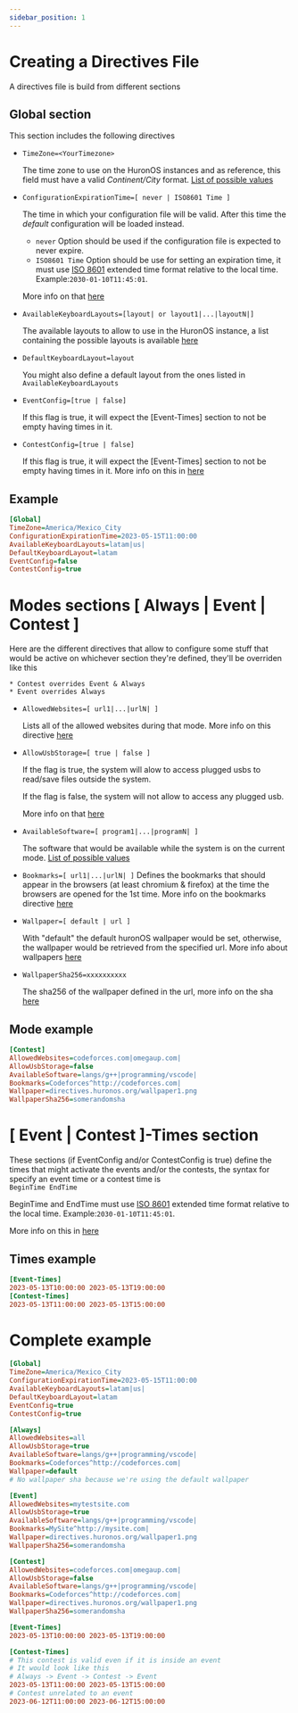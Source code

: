 ```yaml
---
sidebar_position: 1
---
```

# Creating a Directives File
A directives file is build from different sections

## Global section
This section includes the following directives
- `TimeZone=<YourTimezone>`

    The time zone to use on the HuronOS instances and as reference, this field must have a valid *Continent/City* format. [List of possible values](./configurations/timezones.md)
- `ConfigurationExpirationTime=[ never | ISO8601 Time ]`

    The time in which your configuration file will be valid. After this time the *default* configuration will be loaded instead. 
    - `never` Option should be used if the configuration file is expected to never expire.
    - `ISO8601 Time` Option should be use for setting an expiration time, it must use [ISO 8601](https://en.wikipedia.org/wiki/ISO_8601) extended time format relative to the local time. Example:`2030-01-10T11:45:01`. 

    More info on that [here](./configurations/expiration-time.md)

- `AvailableKeyboardLayouts=[layout| or layout1|...|layoutN|]`

    The available layouts to allow to use in the HuronOS instance, a list containing the possible layouts is available [here](./configurations/keyboard-layout.md)

- `DefaultKeyboardLayout=layout`

    You might also define a default layout from the ones listed in `AvailableKeyboardLayouts`
- `EventConfig=[true | false]`

    If this flag is true, it will expect the [Event-Times] section to not be empty having times in it.
    
- `ContestConfig=[true | false]`

    If this flag is true, it will expect the [Event-Times] section to not be empty having times in it.
    More info on this in [here](./configurations/events-and-contests.md)

## Example
```ini
[Global]
TimeZone=America/Mexico_City
ConfigurationExpirationTime=2023-05-15T11:00:00
AvailableKeyboardLayouts=latam|us|
DefaultKeyboardLayout=latam
EventConfig=false
ContestConfig=true
```

# Modes sections [ Always | Event | Contest ]
Here are the different directives that allow to configure some stuff that would be active on whichever section they're defined, they'll be overriden like this

    * Contest overrides Event & Always
    * Event overrides Always
- `AllowedWebsites=[ url1|...|urlN| ]`
    
    Lists all of the allowed websites during that mode. More info on this directive [here](./configurations/web-firewall.md)

- `AllowUsbStorage=[ true | false ]`

    If the flag is true, the system will alow to access plugged usbs to read/save files outside the system.
    
    If the flag is false, the system will not allow to access any plugged usb.

    More info on that [here](./configurations/usb-drives.md)

- `AvailableSoftware=[ program1|...|programN| ]`

    The software that would be available while the system is on the current mode. [List of possible values](./configurations/software-modules.md)

- `Bookmarks=[ url1|...|urlN| ]`
    Defines the bookmarks that should appear in the browsers (at least chromium & firefox) at the time the browsers are opened for the 1st time. More info on the bookmarks directive [here](./configurations/bookmarks.md)

- `Wallpaper=[ default | url ]`
    
    With "default" the default huronOS wallpaper would be set, otherwise, the wallpaper would be retrieved from the specified url. More info about wallpapers [here](./configurations/wallpaper.md)

- `WallpaperSha256=xxxxxxxxxx`

    The sha256 of the wallpaper defined in the url, more info on the sha [here](./configurations/wallpaper.md)

## Mode example
```ini
[Contest]
AllowedWebsites=codeforces.com|omegaup.com|
AllowUsbStorage=false
AvailableSoftware=langs/g++|programming/vscode|
Bookmarks=Codeforces^http://codeforces.com|
Wallpaper=directives.huronos.org/wallpaper1.png
WallpaperSha256=somerandomsha
```

# [ Event | Contest ]-Times section
These sections (if EventConfig and/or ContestConfig is true) define the times that might activate the events and/or the contests, the syntax for specify an event time or a contest time is  
`BeginTime EndTime` 

BeginTime and EndTime must use [ISO 8601](https://en.wikipedia.org/wiki/ISO_8601) extended time format relative to the local time. Example:`2030-01-10T11:45:01`. 

More info on this in [here](./configurations/events-and-contests.md)

## Times example
```ini
[Event-Times]
2023-05-13T10:00:00 2023-05-13T19:00:00
[Contest-Times]
2023-05-13T11:00:00 2023-05-13T15:00:00
```

# Complete example
```ini
[Global]
TimeZone=America/Mexico_City
ConfigurationExpirationTime=2023-05-15T11:00:00
AvailableKeyboardLayouts=latam|us|
DefaultKeyboardLayout=latam
EventConfig=true
ContestConfig=true

[Always]
AllowedWebsites=all
AllowUsbStorage=true
AvailableSoftware=langs/g++|programming/vscode|
Bookmarks=Codeforces^http://codeforces.com|
Wallpaper=default
# No wallpaper sha because we're using the default wallpaper

[Event]
AllowedWebsites=mytestsite.com
AllowUsbStorage=true
AvailableSoftware=langs/g++|programming/vscode|
Bookmarks=MySite^http://mysite.com|
Wallpaper=directives.huronos.org/wallpaper1.png
WallpaperSha256=somerandomsha

[Contest]
AllowedWebsites=codeforces.com|omegaup.com|
AllowUsbStorage=false
AvailableSoftware=langs/g++|programming/vscode|
Bookmarks=Codeforces^http://codeforces.com|
Wallpaper=directives.huronos.org/wallpaper1.png
WallpaperSha256=somerandomsha

[Event-Times]
2023-05-13T10:00:00 2023-05-13T19:00:00

[Contest-Times]
# This contest is valid even if it is inside an event
# It would look like this
# Always -> Event -> Contest -> Event
2023-05-13T11:00:00 2023-05-13T15:00:00
# Contest unrelated to an event
2023-06-12T11:00:00 2023-06-12T15:00:00
```
